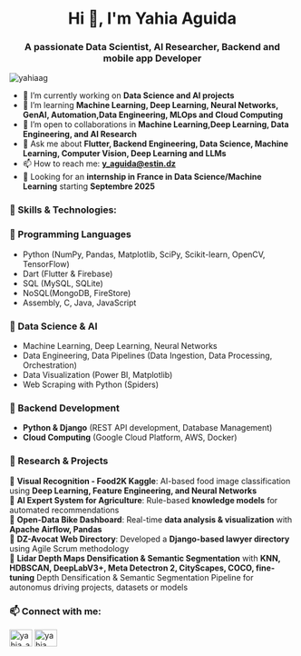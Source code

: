 <h1 align="center">Hi 👋, I'm Yahia Aguida</h1>
<h3 align="center">A passionate Data Scientist, AI Researcher, Backend and mobile app Developer</h3>

<p align="left"> <img src="https://komarev.com/ghpvc/?username=yahiaag&label=Profile%20views&color=0e75b6&style=flat" alt="yahiaag" /> </p>

- 🔭 I’m currently working on **Data Science and AI projects**
- 🌱 I’m learning **Machine Learning, Deep Learning, Neural Networks, GenAI, Automation,Data Engineering, MLOps and Cloud Computing**
- 👯 I’m open to collaborations in **Machine Learning,Deep Learning, Data Engineering, and AI Research**
- 💬 Ask me about **Flutter, Backend Engineering, Data Science, Machine Learning, Computer Vision, Deep Learning and LLMs**
- 📫 How to reach me: **y_aguida@estin.dz**
- 🎯 Looking for an **internship in France in Data Science/Machine Learning** starting **Septembre 2025**

<h3 align="left">🚀 Skills & Technologies:</h3>

### **🔹 Programming Languages**
- Python (NumPy, Pandas, Matplotlib, SciPy, Scikit-learn, OpenCV, TensorFlow)
- Dart (Flutter & Firebase)
- SQL (MySQL, SQLite)
- NoSQL(MongoDB, FireStore)
- Assembly, C, Java, JavaScript

### **🔹 Data Science & AI**
-  Machine Learning, Deep Learning, Neural Networks
- Data Engineering, Data Pipelines (Data Ingestion, Data Processing, Orchestration)
- Data Visualization (Power BI, Matplotlib)
- Web Scraping with Python (Spiders)

### **🔹 Backend Development**
- **Python & Django** (REST API development, Database Management)
- **Cloud Computing** (Google Cloud Platform, AWS, Docker)

### **🔹 Research & Projects**
📌 **Visual Recognition - Food2K Kaggle**: AI-based food image classification using **Deep Learning, Feature Engineering, and Neural Networks**  
📌 **AI Expert System for Agriculture**: Rule-based **knowledge models** for automated recommendations  
📌 **Open-Data Bike Dashboard**: Real-time **data analysis & visualization** with **Apache Airflow, Pandas**  
📌 **DZ-Avocat Web Directory**: Developed a **Django-based lawyer directory** using Agile Scrum methodology  
📌 **Lidar Depth Maps Densification & Semantic Segmentation** with **KNN, HDBSCAN, DeepLabV3+, Meta Detectron 2, CityScapes, COCO, fine-tuning**
Depth Densification & Semantic Segmentation Pipeline for autonomus driving projects, datasets or models

<h3 align="left">📫 Connect with me:</h3>
<p align="left">
<a href="https://twitter.com/yahia_aguida" target="blank"><img align="center" src="https://raw.githubusercontent.com/rahuldkjain/github-profile-readme-generator/master/src/images/icons/Social/twitter.svg" alt="yahia_aguida" height="30" width="40" /></a>
<a href="https://linkedin.com/in/yahia-aguida-b1b08618b" target="blank"><img align="center" src="https://raw.githubusercontent.com/rahuldkjain/github-profile-readme-generator/master/src/images/icons/Social/linked-in-alt.svg" alt="yahia aguida" height="30" width="40" /></
